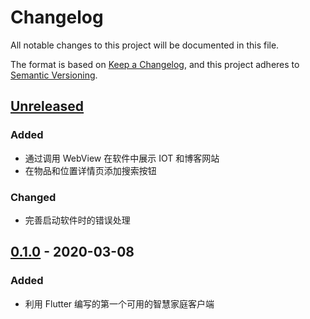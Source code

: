 # Changelog

All notable changes to this project will be documented in this file.

The format is based on [Keep a Changelog](https://keepachangelog.com/en/1.0.0/),
and this project adheres to [Semantic Versioning](https://semver.org/spec/v2.0.0.html).

## [Unreleased]

### Added

- 通过调用 WebView 在软件中展示 IOT 和博客网站
- 在物品和位置详情页添加搜索按钮

### Changed

- 完善启动软件时的错误处理

## [0.1.0] - 2020-03-08

### Added

- 利用 Flutter 编写的第一个可用的智慧家庭客户端

[Unreleased]: https://github.com/he0119/smart-home-flutter/compare/v0.1.0...HEAD

[0.1.0]: https://github.com/he0119/smart-home-flutter/releases/tag/v0.1.0
